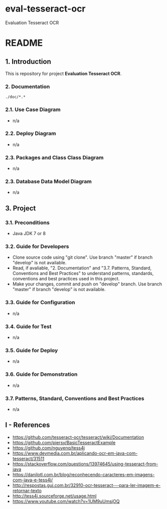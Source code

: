 # eval-tesseract-ocr
Evaluation Tesseract OCR

# README #


## 1. Introduction ##

This is repository for project **Evaluation Tesseract OCR**.

### 2. Documentation ###

```image-file
./doc/*.*
```

### 2.1. Use Case Diagram ###

* n/a


### 2.2. Deploy Diagram ###

* n/a


### 2.3. Packages and Class Class Diagram ###

* n/a


### 2.3. Database Data Model Diagram ###

* n/a

## 3. Project ##

### 3.1. Preconditions ###

* Java JDK 7 or 8


### 3.2. Guide for Developers ###

* Clone source code using "git clone". Use branch "master" if branch "develop" is not available.
* Read, if avaliable, "2. Documentation"  and "3.7. Patterns, Standard, Conventions and Best Practices" to understand patterns, standards, conventions and best practices used in this project.
* Make your changes, commit and push on "develop" branch. Use branch "master" if branch "develop" is not available.


### 3.3. Guide for Configuration ###

* n/a


### 3.4. Guide for Test ###

* n/a


### 3.5. Guide for Deploy ###

* n/a


### 3.6. Guide for Demonstration ###

* n/a


### 3.7. Patterns, Standard, Conventions and Best Practices ###

* n/a


## I - References ##

* https://github.com/tesseract-ocr/tesseract/wiki/Documentation
* https://github.com/piersy/BasicTesseractExample
* https://github.com/nguyenq/tess4j
* https://www.devmedia.com.br/aplicando-ocr-em-java-com-tesseract/31511
* https://stackoverflow.com/questions/13974645/using-tesseract-from-java
* https://danilotl.com.br/blog/reconhecendo-caracteres-em-imagens-com-java-e-tess4j/
* http://respostas.guj.com.br/32910-ocr-tesseract---para-ler-imagem-e-retornar-texto
* http://tess4j.sourceforge.net/usage.html
* https://www.youtube.com/watch?v=1UM9uUmsjOQ
